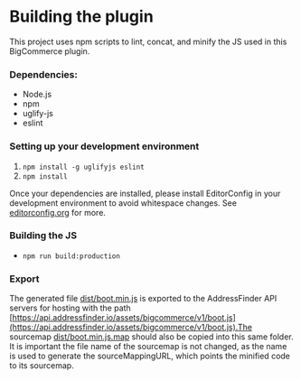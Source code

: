 # Building the plugin

This project uses npm scripts to lint, concat, and minify the JS used in this BigCommerce plugin.

### Dependencies:

 - Node.js
 - npm
 - uglify-js
 - eslint

### Setting up your development environment

 1. `npm install -g uglifyjs eslint`
 2. `npm install`

Once your dependencies are installed, please install EditorConfig in your development environment to avoid whitespace changes.
See [editorconfig.org](http://editorconfig.org) for more.

### Building the JS

 - `npm run build:production`

### Export

The generated file [dist/boot.min.js](dist/boot.min.js) is exported to the AddressFinder API servers for hosting with the path [https://api.addressfinder.io/assets/bigcommerce/v1/boot.js](https://api.addressfinder.io/assets/bigcommerce/v1/boot.js).The sourcemap [dist/boot.min.js.map](dist/boot.min.js.map) should also be copied into this same folder. It is important the file name of the sourcemap is not changed, as the name is used to generate the sourceMappingURL, which points the minified code to its sourcemap.
